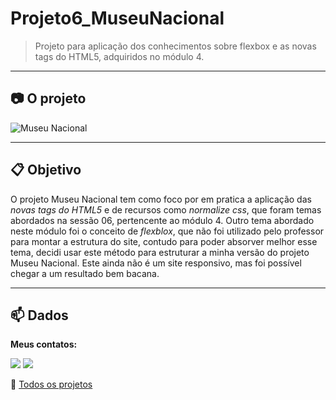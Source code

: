 # Projeto6_MuseuNacional
>Projeto para aplicação dos conhecimentos sobre flexbox e as novas tags do HTML5, adquiridos no módulo 4. 

<hr>

##  :camera: O projeto

![Museu Nacional](imagens/museu_nacional.gif)

<hr>

 ## :clipboard: Objetivo

O projeto Museu Nacional tem como foco por em pratica a aplicação das *novas tags do HTML5* e de recursos como *normalize css*, que foram temas abordados na sessão 06, pertencente ao módulo 4. 
Outro tema abordado neste módulo foi o conceito de *flexblox*, que não foi utilizado pelo professor para montar a estrutura do site, contudo para poder absorver melhor esse tema, decidi usar este método para estruturar a minha versão do projeto Museu Nacional. Este ainda não é um site responsivo, mas foi possível chegar a um resultado bem bacana.

<hr>

## :mailbox: Dados

**Meus contatos:**
<p>
   <a href="https://www.linkedin.com/in/danigvg/" alt="Linkedin">
     <img src="https://img.shields.io/badge/-Linkedin-0e76a8?style=flat-square&logo=Linkedin&logoColor=white&link=https://www.linkedin.com/in/danigvg/" /></a>
   <a href="danigvg@gmail.com" alt="Gmail">
     <img src="https://img.shields.io/badge/-Gmail-FF0000?style=flat-square&labelColor=FF0000&logo=gmail&logoColor=white&link=danigvg@gmail.com"/></a>   
</p>

:file_folder: [Todos os projetos](https://github.com/danigvg/projetos_curso_web) 

